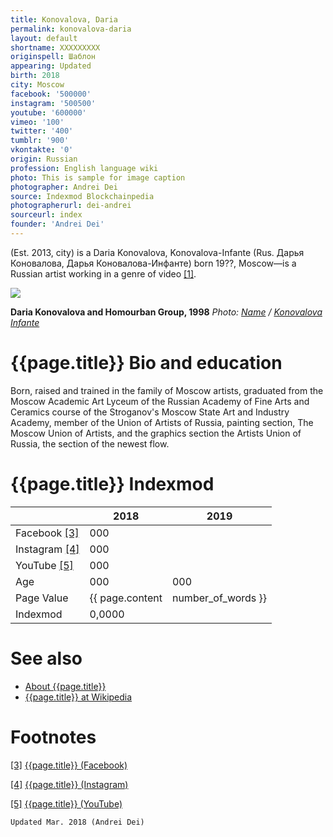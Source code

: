 ```yaml
---
title: Konovalova, Daria
permalink: konovalova-daria
layout: default
shortname: XXXXXXXXX
originspell: Шаблон
appearing: Updated
birth: 2018
city: Moscow
facebook: '500000'
instagram: '500500'
youtube: '600000'
vimeo: '100'
twitter: '400'
tumblr: '900'
vkontakte: '0'
origin: Russian
profession: English language wiki
photo: This is sample for image caption
photographer: Andrei Dei
source: Indexmod Blockchainpedia
photographerurl: dei-andrei
sourceurl: index
founder: 'Andrei Dei'
---
```


(Est. 2013, city) is a Daria Konovalova, Konovalova-Infante (Rus. Дарья Коновалова, Дарья Коновалова-Инфанте) born 19??, Moscow—is a Russian artist working in a genre of video <span id="a1">[\[1\]](#f1)</span>.

![](/encyclopedia/images/konovalova.png)

**Daria Konovalova and Homourban Group, 1998**
*Photo: [Name](index) / [Konovalova Infante](index)*

# {{page.title}} Bio and education
Born, raised and trained in the family of Moscow artists, graduated from the Moscow Academic Art Lyceum of the Russian Academy of Fine Arts and Ceramics course of the Stroganov's Moscow State Art and Industry Academy, member of the Union of Artists of Russia, painting section, The Moscow Union of Artists, and the graphics section the Artists Union of Russia, the section of the newest flow.

# {{page.title}} Indexmod

||2018|2019|
|-|-|-|
|Facebook <span id="a3">[\[3\]](#f3)</span>|000||
|Instagram <span id="a4">[\[4\]](#f4)</span>|000||
|YouTube <span id="a5">[\[5\]](#f5)</span>|000||
|Age|000|000|
|Page Value|{{ page.content | number_of_words }}||
|Indexmod|0,0000||


# See also

+ [About {{page.title}}](index)
+ [{{page.title}} at Wikipedia](index)

# Footnotes

[[3]](#a3) <span id="f3"></span> [{{page.title}} (Facebook)](index)

[[4]](#a4) <span id="f4"></span> [{{page.title}} (Instagram)](index)

[[5]](#a5) <span id="f5"></span> [{{page.title}} (YouTube)](index)

`Updated Mar. 2018 (Andrei Dei)`
